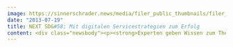 ```yaml
---
image: https://sinnerschrader.news/media/filer_public_thumbnails/filer_public/c7/42/c742b87d-4c21-46a0-acfd-0eef558e3f94/varfoldersdjk8pxf42x64d8fxslz8jcc8fc0000gnttmpd0ms8g__480x288_q85_crop_subsampling-2_upscale.jpg
date: "2013-07-19"
title: NEXT SD&#58; Mit digitalen Servicestrategien zum Erfolg
content: <div class="newsbody"><p><strong>Experten geben Wissen zum Thema Service Design bei der NEXT SD 2013 in Berlin weiter<br/></strong><br/>Nicht nur das Produkt allein macht heute einen - im Idealfall - zufriedenen Konsumenten. Für Unternehmen wird es heute immer wichtiger, ihre Kunden an verschiedenen Orten abzuholen und ihnen, ob im direkten Kontakt oder über digitale Touchpoints, den besten Service zu bieten. Mit der wachsenden Relevanz von Services als wichtigem Faktor für Kundenbindung und -zufriedenheit, wächst auch die Bedeutung der Disziplin Service Design.</p><p>Aus diesem Grunde hat die Digitalagentur SinnerSchrader im vergangenen Jahr die <a href="http&#58;//nextberlin.eu/">NEXT Service Design</a> Konferenz ins Leben gerufen. Auch in ihrem zweiten Jahr werden wieder hochkarätige Marketing-Entscheider, Designer, Entwickler und Wissenschaftler erwartet, um die neuen Trends im Bereich Service Design, User Experience und Design Thinking vorzustellen und zu diskutieren.</p><p>Für die eintägige NEXT Service Design 2013 sind nun die ersten Sprecher bestätigt. Am 16. September wird im <a href="http&#58;//www.radialsystem.de/">Berliner Radialsystem V </a>unter anderem Dean Crutchfield auf der Bühne stehen. Der US-amerikanische Unternehmensberater hat vielen Markenikonen weltweit zum Erfolg verholfen. Auf der NEXT Service Design wird der Award-Gewinner aus seinem großen Erfahrungsschatz berichten.</p><p>Alexander Baumgardt unterrichtet in San Francisco Studenten und begeisterte schon bei der NEXT 2013 seine Zuhörer. Er wird in seiner Präsentation über ein spannendes, laufendes Projekt berichten. Cathrine Movold von Norwegens führender Digital-Agentur Making Waves hat für eine große norwegische Versicherung ein user-orientiertes System entwickelt, das die Zufriedenheit der Kunden im erstaunlichen Maße erhöht hat. Wie, wird sie auf der NEXT Service Design 2013 erläutern. Neben diesem Trio werden Pia Betton (Edenspiekermann), Magnus Christensson (Socialsquare) sowie Brian Gillespie und Lee Moreau aus dem Bostoner Büro von Continuum zur Konferenz erwartet.</p><p>Der Schwerpunkt der NEXT Service Design 2013 liegt auf der Vorstellung erfolgreicher Projekte aus dem digitalen Bereich. Neben den bereits bestätigten Sprechern werden zahlreiche weitere Experten aus internationalen Agenturen und Unternehmen die NEXT Service Design 2013 bereichern.</p><p>Tickets für die NEXT Service Design 2013 sind noch bis zum 7. August 2013 zum <a href="https://tito.io/next-berlin/next-service-design-2013?release_id=g6wfj5zo6eu">rabattierten Early-Bird-Tarif</a> erhältlich.</p></div>
---
```

